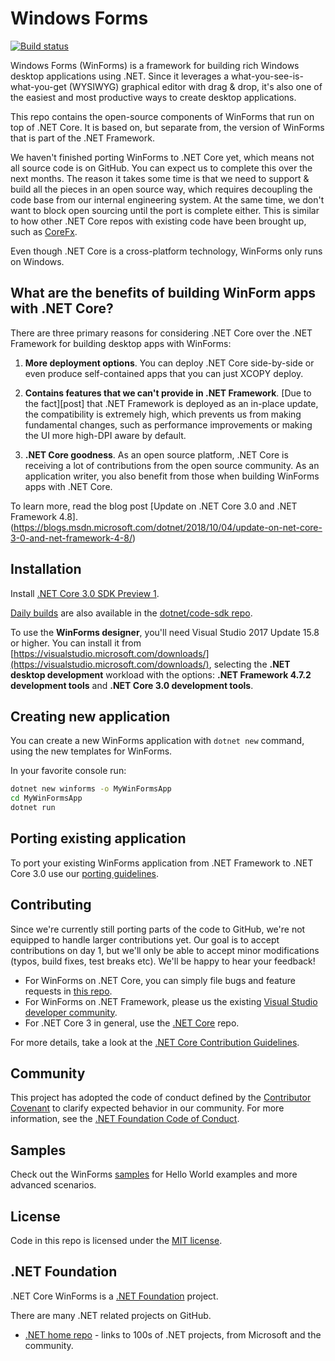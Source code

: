 # Windows Forms
 [![Build status](https://dnceng.visualstudio.com/7ea9116e-9fac-403d-b258-b31fcf1bb293/_apis/build/status/199?branchName=master)](https://dnceng.visualstudio.com/internal/_build/latest?definitionId=199&branch=master)

Windows Forms (WinForms) is a framework for building rich Windows desktop applications using .NET. Since it leverages a what-you-see-is-what-you-get (WYSIWYG) graphical editor with drag & drop, it's also one of the easiest and most productive ways to create desktop applications.

This repo contains the open-source components of WinForms that run on top of .NET Core. It is based on, but separate from, the version of WinForms that is part of the .NET Framework.

We haven't finished porting WinForms  to .NET Core yet, which means not all source code is on GitHub. You can expect us to complete this over the next months. The reason it takes some time is that we need to support & build all the pieces in an open source way, which requires decoupling the code base from our internal engineering system. At the same time, we don't want to block open sourcing until the port is complete either. This is similar to how other .NET Core repos with existing code have been brought up, such as [CoreFx](https://github.com/dotnet/corefx).

Even though .NET Core is a cross-platform technology, WinForms only runs on Windows.

## What are the benefits of building WinForm apps with .NET Core?

There are three primary reasons for considering .NET Core over the .NET Framework for building desktop apps with WinForms:

1. **More deployment options**. You can deploy .NET Core  side-by-side or even produce self-contained apps that you can just XCOPY deploy.

2. **Contains features that we can't provide in .NET Framework**. [Due to the fact][post] that .NET Framework is deployed as an in-place update, the compatibility is extremely high, which prevents us from making fundamental changes, such as performance improvements or making the UI more high-DPI aware by default.

3. **.NET Core goodness**. As an open source platform, .NET Core is receiving a lot of contributions from the open source community. As an application writer, you also benefit from those when building WinForms apps with .NET Core.

To learn more, read the blog post [Update on .NET Core 3.0 and .NET Framework 4.8].(https://blogs.msdn.microsoft.com/dotnet/2018/10/04/update-on-net-core-3-0-and-net-framework-4-8/)

## Installation

Install [.NET Core 3.0 SDK Preview 1](https://www.microsoft.com/net/download).

[Daily builds](https://aka.ms/netcore3sdk) are also available in the [dotnet/code-sdk repo](https://github.com/dotnet/core-sdk).

To use the **WinForms designer**, you'll need Visual Studio 2017 Update 15.8 or higher. You can install it from [https://visualstudio.microsoft.com/downloads/](https://visualstudio.microsoft.com/downloads/), selecting the **.NET desktop development** workload with the options: **.NET Framework 4.7.2 development tools** and **.NET Core 3.0 development tools**. 

## Creating new application

You can create a new WinForms application with `dotnet new` command, using the new templates for WinForms.

In your favorite console run:
```cmd
dotnet new winforms -o MyWinFormsApp
cd MyWinFormsApp
dotnet run
```

## Porting existing application

To port your existing WinForms application from .NET Framework to .NET Core 3.0 use our [porting guidelines](https://github.com/OliaG/winforms/blob/master/Documentation/porting-guidelines.md).

## Contributing

Since we're currently still porting parts of the code to GitHub, we're not equipped to handle larger contributions yet. Our goal is to accept contributions on day 1, but we'll only be able to accept minor modifications (typos, build fixes, test breaks etc). We'll be happy to hear your feedback!

* For WinForms on .NET Core, you can simply file bugs and feature requests in [this repo](https://github.com/dotnet/winforms/issues/new).
* For WinForms on .NET Framework, please us the existing [Visual Studio developer community](https://developercommunity.visualstudio.com/spaces/61/index.html).
* For .NET Core 3 in general, use the [.NET Core](https://github.com/dotnet/core/issues/) repo.

For more details, take a look at the [.NET Core Contribution Guidelines](https://github.com/dotnet/coreclr/blob/master/Documentation/project-docs/contributing.md).

## Community

This project has adopted the code of conduct defined by the [Contributor Covenant](https://contributor-covenant.org/) to clarify expected behavior in our community.
For more information, see the [.NET Foundation Code of Conduct](https://dotnetfoundation.org/code-of-conduct).

## Samples

Check out the WinForms [samples](https://github.com/dotnet/samples/tree/master/windowsforms) for Hello World examples and more advanced scenarios.

## License

Code in this repo is licensed under the [MIT license](LICENSE).

## .NET Foundation

.NET Core WinForms is a [.NET Foundation](https://www.dotnetfoundation.org/projects) project.

There are many .NET related projects on GitHub.

- [.NET home repo](https://github.com/Microsoft/dotnet) - links to 100s of .NET projects, from Microsoft and the community.
